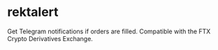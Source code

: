 # rektalert
Get Telegram notifications if orders are filled. Compatible with the FTX Crypto Derivatives Exchange.
